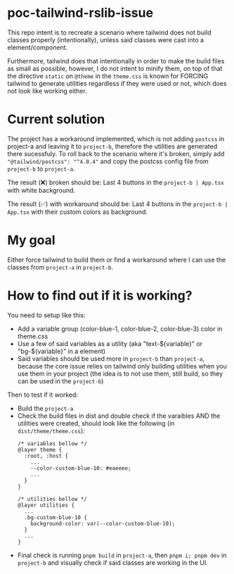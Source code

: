 # poc-tailwind-rslib-issue

This repo intent is to recreate a scenario where tailwind does not build classes
properly (intentionally), unless said classes were cast into a
element/component.

Furthermore, tailwind does that intentionally in order to make the build files
as small as possible, however, I do not intent to minify them, on top of that
the directive `static` on `@theme` in the `theme.css` is known for FORCING
tailwind to generate utilities regardless if they were used or not, which does
not look like working either.


# Current solution

The project has a workaround implemented, which is not adding `postcss` in project-a and leaving it to `project-b`, therefore the utilities are generated there sucessfuly.
To roll back to the scenario where it's broken, simply add `"@tailwind/postcss": "^4.0.4"` and copy the postcss config file from `project-b` to `project-a`.

 The result (❌) broken should be: Last 4 buttons in the `project-b | App.tsx` with white background.

The result (✅) with workaround should be: Last 4 buttons in the `project-b | App.tsx` with their custom colors as background.

# My goal

Either force tailwind to build them or find a workaround where I can use the
classes from `project-a` in `project-b`.

# How to find out if it is working?

You need to setup like this:

- Add a variable group (color-blue-1, color-blue-2, color-blue-3) color in
  theme.css
- Use a few of said variables as a utility (aka
  "text-${variable}" or "bg-${variable}" in a element)
- Said variables should be used more in `project-b` than `project-a`, because
  the core issue relies on tailwind only building utilities when you use them in
  your project (the idea is to not use them, still build, so they can be used in
  the `project-b`)

Then to test if it worked:

- Build the `project-a`
- Check the build files in dist and double check if the varaibles AND the
  utilities were created, should look like the following (in
  `dist/theme/theme.css`):
  ```
  /* variables bellow */
  @layer theme {
    :root, :host {
      ...
      --color-custom-blue-10: #eaeeee;
      ...
    }
  }

  /* utilities bellow */
  @layer utilities {
    ...
    .bg-custom-blue-10 {
      background-color: var(--color-custom-blue-10);
    }
    ...
  }
  ```
- Final check is running `pnpm build` in `project-a`, then `pnpm i; pnpm dev` in
  `project-b` and visually check if said classes are working in the UI.
